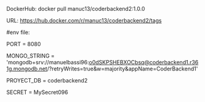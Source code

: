 
DockerHub: docker pull manuc13/coderbackend2:1.0.0

URL: https://hub.docker.com/r/manuc13/coderbackend2/tags


#env file:

PORT = 8080

MONGO_STRING = 'mongodb+srv://manuelbassi96:o0dSKPSHEBXOCbsq@coderbackend1.r361g.mongodb.net/?retryWrites=true&w=majority&appName=CoderBackend1'

PROYECT_DB = coderbackend2

SECRET = MySecret096
